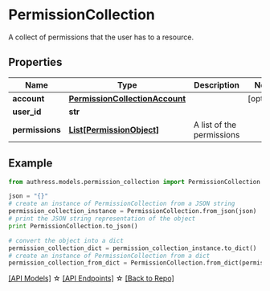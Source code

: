 # PermissionCollection

A collect of permissions that the user has to a resource.

## Properties
Name | Type | Description | Notes
------------ | ------------- | ------------- | -------------
**account** | [**PermissionCollectionAccount**](PermissionCollectionAccount.md) |  | [optional] 
**user_id** | **str** |  | 
**permissions** | [**List[PermissionObject]**](PermissionObject.md) | A list of the permissions | 

## Example

```python
from authress.models.permission_collection import PermissionCollection

json = "{}"
# create an instance of PermissionCollection from a JSON string
permission_collection_instance = PermissionCollection.from_json(json)
# print the JSON string representation of the object
print PermissionCollection.to_json()

# convert the object into a dict
permission_collection_dict = permission_collection_instance.to_dict()
# create an instance of PermissionCollection from a dict
permission_collection_from_dict = PermissionCollection.from_dict(permission_collection_dict)
```
[[API Models]](./README.md#documentation-for-models) ☆ [[API Endpoints]](./README.md#documentation-for-api-endpoints) ☆ [[Back to Repo]](../README.md)


